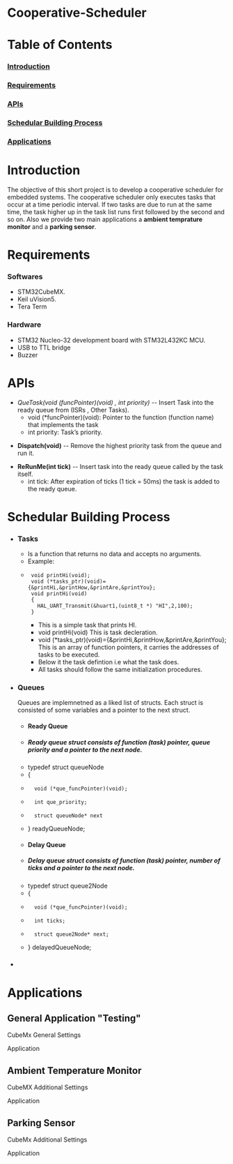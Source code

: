 # Cooperative-Scheduler
# Table of Contents 
### [Introduction](#introduction)
### [Requirements](#requirements)
### [APIs](#apis)
### [Schedular Building Process](#schedular-building-process) 
### [Applications](#applications)

# Introduction 
The objective of this short project is to develop a cooperative scheduler for embedded systems. The cooperative scheduler only executes tasks that occur at a time periodic interval. If two tasks are due to run at the same time, the task higher up in the task list runs first followed by the second and so on. Also we provide two main applications a **ambient temprature monitor** and a **parking sensor**.

# Requirements
  ### Softwares
  * STM32CubeMX.
  * Keil uVision5.
  * Tera Term
  ### Hardware
  * STM32 Nucleo-32 development board with STM32L432KC MCU.
  * USB to TTL bridge
  * Buzzer

# APIs
+ *QueTask(void (*funcPointer)(void) , int priority)** -- Insert Task into the ready queue from (ISRs , Other Tasks). 
  * void (*funcPointer)(void): Pointer to the function (function name) that implements the task
  * int priority: Task’s priority.
- **Dispatch(void)** --  Remove the highest priority task from the queue and run it.
+ **ReRunMe(int tick)** -- Insert task into the ready queue called by the task itself.
  + int tick: After expiration of ticks (1 tick = 50ms) the task is added to the ready queue.

# Schedular Building Process
  + ### Tasks
       + Is a function that returns no data and accepts no arguments.
       - Example:
       -      void printHi(void);
              void (*tasks_ptr)(void)={&printHi,&printHow,&printAre,&printYou};
              void printHi(void)
              {
                HAL_UART_Transmit(&huart1,(uint8_t *) "HI",2,100);
              }
          + This is a simple task that prints HI. 
          + void printHi(void) This is task decleration.
          + void (*tasks_ptr)(void)={&printHi,&printHow,&printAre,&printYou}; This is an array of function pointers, it carries the addresses of tasks to be executed.
          + Below it the task defintion i.e what the task does.
          + All tasks should follow the same initialization procedures. 
  - ### Queues
     Queues are implemnetned as a liked list of structs. Each struct is consisted of some variables and a pointer to the next struct.
      + #### Ready Queue
      + ##### Ready queue struct consists of function (task) pointer, queue priority and a pointer to the next node.
      -    typedef struct queueNode
      -    {
      -       void (*que_funcPointer)(void);
      -       int que_priority; 
      -       struct queueNode* next
      -   } readyQueueNode;
      - #### Delay Queue
      + #####  Delay queue struct consists of function (task) pointer, number of ticks and a pointer to the next node.
       -    typedef struct queue2Node
       -    {
       -       void (*que_funcPointer)(void);
       -       int ticks; 
       -       struct queue2Node* next;
       -    } delayedQueueNode;



  + ### 
# Applications
  ## General Application "Testing"
   CubeMx General Settings
    
   Application
  ## Ambient Temperature Monitor
   CubeMX Additional Settings
    
   Application
  ## Parking Sensor
   CubeMx Additional Settings
   
   Application
